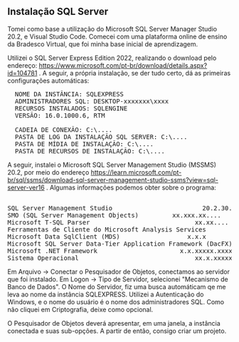<h2>Instalação SQL Server</h2> 

Tomei como base a utilização do Microsoft SQL Server Manager Studio 20.2, e Visual Studio Code. Comecei com uma plataforma online de ensino da Bradesco Virtual, que foi minha base inicial de aprendizagem.

Utilizei o SQL Server Express Edition 2022, realizando o download pelo endereço: https://www.microsoft.com/pt-br/download/details.aspx?id=104781
. A seguir, a própria instalação, se der tudo certo, dá as primeiras configurações automáticas:
<pre>
  NOME DA INSTÂNCIA: SQLEXPRESS
  ADMINISTRADORES SQL: DESKTOP-xxxxxxx\xxxx
  RECURSOS INSTALADOS: SQLENGINE
  VERSÃO: 16.0.1000.6, RTM

  CADEIA DE CONEXÃO: C:\....
  PASTA DE LOG DA INSTALAÇÃO SQL SERVER: C:\....
  PASTA DE MÍDIA DE INSTALAÇÃO: C:\....
  PASTA DE RECURSOS DE INSTALAÇÃO: C:\....
</pre>

A seguir, instalei o Microsoft SQL Server Management Studio (MSSMS) 20.2, por meio do endereço https://learn.microsoft.com/pt-br/sql/ssms/download-sql-server-management-studio-ssms?view=sql-server-ver16 . Algumas informações podemos obter sobre o programa:
<pre> 
SQL Server Management Studio						20.2.30.0
SMO (SQL Server Management Objects)			xx.xxx.xx....
Microsoft T-SQL Parser						      xx.xx....
Ferramentas de Cliente do Microsoft Analysis Services						xx.x.x.x
Microsoft Data SqlClient (MDS)					x.x.x
Microsoft SQL Server Data-Tier Application Framework (DacFX)		xxx.x.x.....
Microsoft .NET Framework			          x.x.xxxxx.xxxxx
Sistema Operacional						          xx.x.xxxxx
</pre>
Em Arquivo -> Conectar o Pesquisador de Objetos, conectamos ao servidor que foi instalado. Em Logon -> Tipo de Servidor, selecionei "Mecanismo de Banco de Dados". O Nome do Servidor, fiz uma busca automáticam qe me leva ao nome da instância SQLEXPRESS. Utilizei a Autenticação do Windows, e o nome do usuário é o nome dos administradores SQL. Como não cliquei em Criptografia, deixe como opcional.

O Pesquisador de Objetos deverá apresentar, em uma janela, a instância conectada e suas sub-opções. A partir de então, consigo criar um projeto.
